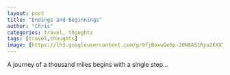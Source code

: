 ```yaml
---
layout: post
title: "Endings and Beginnings"
author: "Chris"
categories: travel, thoughts
tags: [travel,thoughts]
image: [https://lh3.googleusercontent.com/gr9fjBoxwQe5p-20N8AS1Ryu2EXXT9Z62x6O4T3FGemajexs86TD8sX23JQFC3t0p_-3w6JsuQghJbfrKQr7jILMmQOUvRPC7OWXJ3vDIU76ZhIWnog1y9OuMIB9dSHSPa9t-Hg8O18=w800]
---
```


A journey of a thousand miles begins with a single step...
